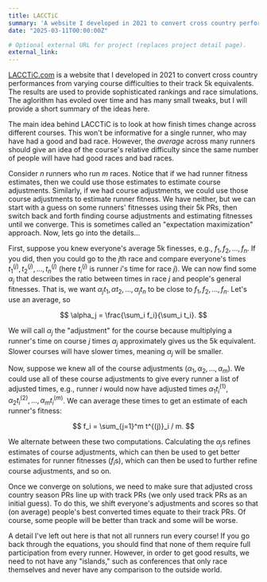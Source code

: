 ```yaml
---
title: LACCTiC
summary: 'A website I developed in 2021 to convert cross country performances from varying course difficulties to their track 5k equivalents. The results are used to provide sophisticated rankings and race simulations. The frontend is implemented using React and the backend using Django/Python/AWS. I actively advise students using this data for their own projects.'
date: "2025-03-11T00:00:00Z"

# Optional external URL for project (replaces project detail page).
external_link: 
---
```


[LACCTiC.com](www.lacctic.com) is a website that I developed in 2021 to convert cross country performances from varying course difficulties to their track 5k equivalents. The results are used to provide sophisticated rankings and race simulations. The aglorithm has evoled over time and has many small tweaks, but I will provide a short summary of the ideas here.

The main idea behind LACCTiC is to look at how finish times change across different courses. This won't be informative for a single runner, who may have had a good and bad race. However, the *average* across many runners should give an idea of the course's relative difficulty since the same number of people will have had good races and bad races.

Consider $n$ runners who run $m$ races. Notice that if we had runner fitness estimates, then we could use those estimates to estimate course adjustments. Similarly, if we had course adjustments, we could use those course adjustments to estimate runner fitness. We have neither, but we can start with a guess on some runners' fitnesses using their 5k PRs, then switch back and forth finding course adjustments and estimating fitnesses until we converge. This is sometimes called an "expectation maximization" approach. Now, lets go into the details...

First, suppose you knew everyone's average 5k finesses, e.g., $f_1, f_2, \ldots, f_n$. If you did, then you could go to the $j$th race and compare everyone's times $t^{(j)}_1, t^{(j)}_2, ..., t^{(j)}_n$ (here $t^{(j)}_i$ is runner $i$'s time for race $j$). We can now find some $\alpha_j$ that describes the ratio between times in race $j$ and people's general fitnesses. That is, we want $\alpha_j t_1, \alpha t_2, \ldots, \alpha_j t_n$ to be close to $f_1, f_2, \ldots, f_n$. Let's use an average, so

$$
 \alpha_j = \frac{\sum_i f_i}{\sum_i t_i}.
$$

We will call $\alpha_j$ the "adjustment" for the course because multiplying a runner's time on course $j$ times $\alpha_j$ approximately gives us the 5k equivalent. Slower courses will have slower times, meaning $\alpha_j$ will be smaller.

Now, suppose we knew all of the course adjustments ($\alpha_1, \alpha_2, \ldots, \alpha_m$). We could use all of these course adjustments to give every runner a list of adjusted times, e.g., runner $i$ would now have adjusted times $\alpha_1 t^{(1)}_i, \alpha_2 t^{(2)}_i, \ldots, \alpha_m t^{(m)}_i$. We can average these times to get an estimate of each runner's fitness:

$$
 f_i = \sum_{j=1}^m  t^{(j)}_i / m.
$$

We alternate between these two computations. Calculating the $\alpha_j$s refines estimates of course adjustments, which can then be used to get better estimates for runner fitnesses ($f_i$s), which can then be used to further refine course adjustments, and so on.

Once we converge on solutions, we need to make sure that adjusted cross country season PRs line up with track PRs (we only used track PRs as an initial guess). To do this, we shift everyone's adjustments and scores so that (on average) people's best converted times equate to their track PRs. Of course, some people will be better than track and some will be worse.

A detail I've left out here is that not all runners run every course! If you go back through the equations, you should find that none of them require full participation from every runner.  However, in order to get good results, we need to not have any "islands," such as conferences that only race themselves and never have any comparison to the outside world.